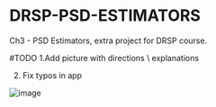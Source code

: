 # DRSP-PSD-ESTIMATORS
Ch3 - PSD Estimators, extra project for DRSP course.

#TODO
1.Add picture with directions \ explanations

2. Fix typos in app

![image](https://github.com/Tydox/DRSP-PSD-ESTIMATORS/assets/40888907/88b2c27a-20ee-4b4f-bbbe-414916e8b3cc)
